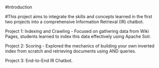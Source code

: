 #Introduction





#This project aims to integrate the skills and concepts learned in the first two projects into a
comprehensive Information Retrieval (IR) chatbot.


Project 1: Indexing and Crawling - Focused on gathering data from Wiki Pages, students learned to
index this data effectively using Apache Solr.


Project 2: Scoring - Explored the mechanics of building your own inverted index from scratch and
retrieving documents using AND queries.


Project 3: End-to-End IR Chatbot.
